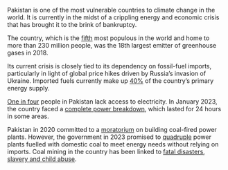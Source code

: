 Pakistan is one of the most vulnerable countries to climate change in the world. It is currently in the midst of a crippling energy and economic crisis that has brought it to the brink of bankruptcy.

The country, which is the [fifth](https://gulfnews.com/world/asia/pakistan/pakistan-surpasses-brazil-to-become-worlds-5th-most-populous-country-1.72557051) most populous in the world and home to more than 230 million people, was the 18th largest emitter of greenhouse gases in 2018.

Its current crisis is closely tied to its dependency on fossil-fuel imports, particularly in light of global price hikes driven by Russia’s invasion of Ukraine. Imported fuels currently make up [40%](https://tribune.com.pk/story/2394481/pakistan-a-major-fossil-fuel-importer) of the country’s primary energy supply. 

[One in four](https://data.worldbank.org/indicator/EG.ELC.ACCS.ZS?locations=PK) people in Pakistan lack access to electricity. In January 2023, the country faced a [complete power breakdown](https://www.aljazeera.com/news/2023/1/23/pakistan-hit-by-nationwide-power-outage-after-grid), which lasted for 24 hours in some areas.

Pakistan in 2020 committed to a [moratorium](https://www.climatechangenews.com/2020/12/16/pakistan-signals-coal-power-exit-potential-model-chinas-belt-road/) on building coal-fired power plants. However, the government in 2023 promised to [quadruple](https://www.reuters.com/business/energy/pakistan-plans-quadruple-domestic-coal-fired-power-move-away-gas-2023-02-13/) power plants fuelled with domestic coal to meet energy needs without relying on imports. Coal mining in the country has been linked to [fatal disasters](https://www.business-humanrights.org/en/latest-news/pakistan-over-318-workers-killed-in-last-eight-years-in-coal-mines-in-balochistan/), [slavery and child abuse](https://www.theguardian.com/global-development/2020/feb/19/coal-workers-are-orphans-the-children-and-slaves-mining-pakistans-coal). 


